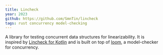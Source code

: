 ```yaml
---
title: Lincheck
year: 2023
github: https://github.com/SmnTin/lincheck
tags: rust concurrency model-checking
---
```


A library for testing concurrent data structures for linearizability. It is inspired by [Lincheck for Kotlin](https://github.com/JetBrains/lincheck) and is built on top of [loom](https://github.com/tokio-rs/loom), a model-checker for concurrency.